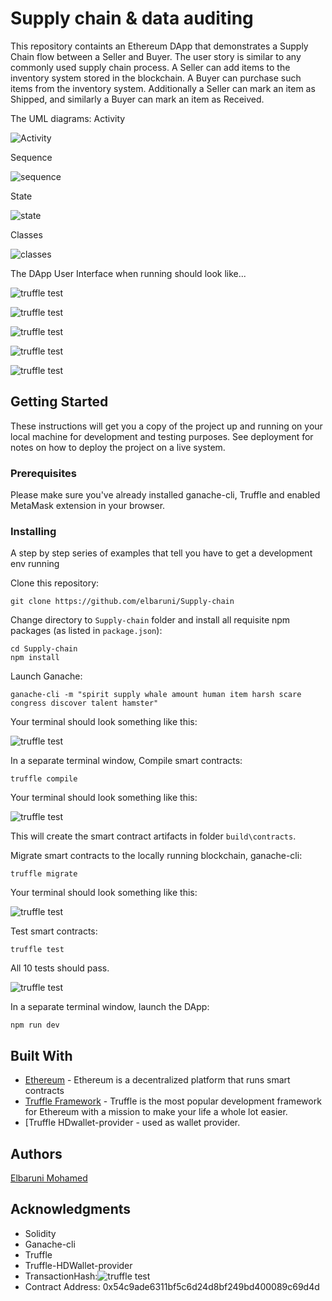 # Supply chain & data auditing

This repository containts an Ethereum DApp that demonstrates a Supply Chain flow between a Seller and Buyer. The user story is similar to any commonly used supply chain process. A Seller can add items to the inventory system stored in the blockchain. A Buyer can purchase such items from the inventory system. Additionally a Seller can mark an item as Shipped, and similarly a Buyer can mark an item as Received.

The UML diagrams: 
Activity

![Activity](images/activity.jpg)

Sequence

![sequence](images/sequence.jpg)

State

![state](images/state.jpg)

Classes

![classes](images/classes.jpg)  

The DApp User Interface when running should look like... 

![truffle test](images/ftc_admin.png) 

![truffle test](images/ftc_product_overview.png)

![truffle test](images/ftc_farm_details.png)

![truffle test](images/ftc_product_details.png)

![truffle test](images/ftc_transaction_history.png)


## Getting Started

These instructions will get you a copy of the project up and running on your local machine for development and testing purposes. See deployment for notes on how to deploy the project on a live system.

### Prerequisites

Please make sure you've already installed ganache-cli, Truffle and enabled MetaMask extension in your browser.

 

### Installing

A step by step series of examples that tell you have to get a development env running

Clone this repository:

```
git clone https://github.com/elbaruni/Supply-chain
```

Change directory to ```Supply-chain``` folder and install all requisite npm packages (as listed in ```package.json```):

```
cd Supply-chain
npm install
```

Launch Ganache:

```
ganache-cli -m "spirit supply whale amount human item harsh scare congress discover talent hamster"
```

Your terminal should look something like this:

![truffle test](images/ganache-cli.png)

In a separate terminal window, Compile smart contracts:

```
truffle compile
```

Your terminal should look something like this:

![truffle test](images/truffle_compile.png)

This will create the smart contract artifacts in folder ```build\contracts```.

Migrate smart contracts to the locally running blockchain, ganache-cli:

```
truffle migrate
```

Your terminal should look something like this:

![truffle test](images/truffle_migrate.png)

Test smart contracts:

```
truffle test
```

All 10 tests should pass.

![truffle test](images/truffle_test.png)

In a separate terminal window, launch the DApp:

```
npm run dev
```

## Built With

* [Ethereum](https://www.ethereum.org/) - Ethereum is a decentralized platform that runs smart contracts
* [Truffle Framework](http://truffleframework.com/) - Truffle is the most popular development framework for Ethereum with a mission to make your life a whole lot easier.
* [Truffle HDwallet-provider - used as wallet provider.


## Authors

[Elbaruni Mohamed](https://github.com/elbaruni)

## Acknowledgments

* Solidity
* Ganache-cli
* Truffle
* Truffle-HDWallet-provider
* TransactionHash:![truffle test](images/trxhash.jpg)
* Contract Address: 0x54c9ade6311bf5c6d24d8bf249bd400089c69d4d
